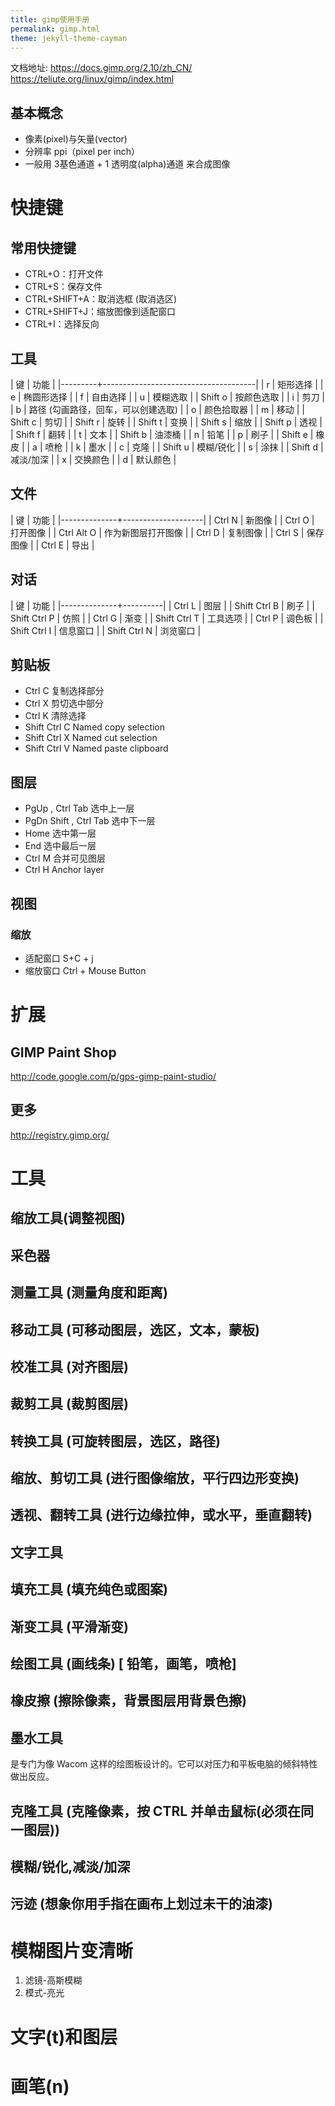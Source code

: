 ```yaml
---
title: gimp使用手册
permalink: gimp.html
theme: jekyll-theme-cayman
---
```


文档地址: https://docs.gimp.org/2.10/zh_CN/
https://teliute.org/linux/gimp/index.html

## 基本概念

- 像素(pixel)与矢量(vector)
- 分辨率 ppi（pixel per inch）
- 一般用 3基色通道 + 1 透明度(alpha)通道 来合成图像

# 快捷键
## 常用快捷键
 - CTRL+O：打开文件
 - CTRL+S：保存文件
 - CTRL+SHIFT+A：取消选框 (取消选区)
 - CTRL+SHIFT+J：缩放图像到适配窗口
 - CTRL+I：选择反向

## 工具
  | 键      | 功能                                 |
  |---------+--------------------------------------|
  | r       | 矩形选择                             |
  | e       | 椭圆形选择                           |
  | f       | 自由选择                             |
  | u       | 模糊选取                             |
  | Shift o | 按颜色选取                           |
  | i       | 剪刀                                 |
  | b       | 路径  (勾画路径，回车，可以创建选取) |
  | o       | 颜色拾取器                           |
  | m       | 移动                                 |
  | Shift c | 剪切                                 |
  | Shift r | 旋转                                 |
  | Shift t | 变换                                 |
  | Shift s | 缩放                                 |
  | Shift p | 透视                                 |
  | Shift f | 翻转                                 |
  | t       | 文本                                 |
  | Shift b | 油漆桶                               |
  | n       | 铅笔                                 |
  | p       | 刷子                                 |
  | Shift e | 橡皮                                 |
  | a       | 喷枪                                 |
  | k       | 墨水                                 |
  | c       | 克隆                                 |
  | Shift u | 模糊/锐化                            |
  | s       | 涂抹                                 |
  | Shift d | 减淡/加深                            |
  | x       | 交换颜色                             |
  | d       | 默认颜色                             |
## 文件

  | 键           | 功能               |
  |--------------+--------------------|
  | Ctrl N       | 新图像             |
  | Ctrl O       | 打开图像           |
  | Ctrl Alt O   | 作为新图层打开图像 |
  | Ctrl D       | 复制图像           |
  | Ctrl S       | 保存图像           |
  | Ctrl E       | 导出        |
## 对话

  | 键           | 功能     |
  |--------------+----------|
  | Ctrl L       | 图层     |
  | Shift Ctrl B | 刷子     |
  | Shift Ctrl P | 仿照     |
  | Ctrl G       | 渐变     |
  | Shift Ctrl T | 工具选项 |
  | Ctrl P       | 调色板   |
  | Shift Ctrl I | 信息窗口 |
  | Shift Ctrl N | 浏览窗口 |
## 剪贴板
   - Ctrl C 复制选择部分
   - Ctrl X 剪切选中部分
   - Ctrl K 清除选择
   - Shift Ctrl C Named copy selection
   - Shift Ctrl X Named cut selection
   - Shift Ctrl V Named paste clipboard
## 图层
   - PgUp , Ctrl Tab 选中上一层
   - PgDn Shift , Ctrl Tab 选中下一层
   - Home 选中第一层
   - End 选中最后一层
   - Ctrl M 合并可见图层
   - Ctrl H Anchor layer
## 视图
### 缩放

- 适配窗口 S+C + j
- 缩放窗口 Ctrl + Mouse Button

# 扩展
##  GIMP Paint Shop
   http://code.google.com/p/gps-gimp-paint-studio/
## 更多
   http://registry.gimp.org/

# 工具 
## 缩放工具(调整视图)
## 采色器
## 测量工具 (测量角度和距离)
## 移动工具 (可移动图层，选区，文本，蒙板)
## 校准工具 (对齐图层)
## 裁剪工具 (裁剪图层)
## 转换工具 (可旋转图层，选区，路径)
## 缩放、剪切工具 (进行图像缩放，平行四边形变换)
## 透视、翻转工具 (进行边缘拉伸，或水平，垂直翻转)
## 文字工具 
## 填充工具 (填充纯色或图案)
## 渐变工具 (平滑渐变)
## 绘图工具 (画线条) [ 铅笔，画笔，喷枪]
## 橡皮擦 (擦除像素，背景图层用背景色擦)
## 墨水工具
是专门为像 Wacom 这样的绘图板设计的。它可以对压力和平板电脑的倾斜特性做出反应。
## 克隆工具 (克隆像素，按 CTRL 并单击鼠标(必须在同一图层))
## 模糊/锐化,减淡/加深
## 污迹 (想象你用手指在画布上划过未干的油漆)

# 模糊图片变清晰
  1. 滤镜-高斯模糊
  2. 模式-亮光

# 文字(t)和图层
# 画笔(n)

